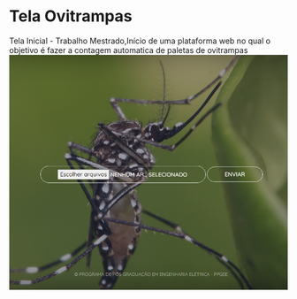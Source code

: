 # Tela Ovitrampas
Tela Inicial - Trabalho Mestrado,Início de uma plataforma web no qual o objetivo é fazer a contagem automatica de paletas de ovitrampas
![img1](https://github.com/Lucasm12/Tela-Ovitrampas-/blob/master/img/pgweb.png)

